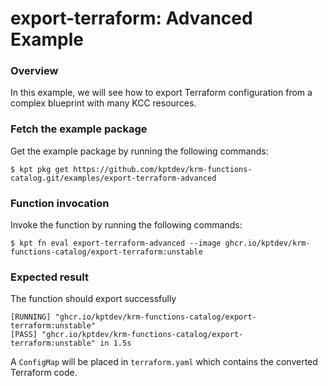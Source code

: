 # export-terraform: Advanced Example

### Overview

In this example, we will see how to export Terraform configuration from a complex blueprint with many KCC resources.

### Fetch the example package

Get the example package by running the following commands:

```shell
$ kpt pkg get https://github.com/kptdev/krm-functions-catalog.git/examples/export-terraform-advanced
```

### Function invocation

Invoke the function by running the following commands:

```shell
$ kpt fn eval export-terraform-advanced --image ghcr.io/kptdev/krm-functions-catalog/export-terraform:unstable
```

### Expected result
The function should export successfully
```shell
[RUNNING] "ghcr.io/kptdev/krm-functions-catalog/export-terraform:unstable"
[PASS] "ghcr.io/kptdev/krm-functions-catalog/export-terraform:unstable" in 1.5s
```

A `ConfigMap` will be placed in `terraform.yaml` which contains the converted Terraform code.
